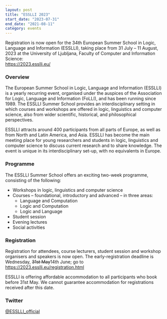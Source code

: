 ```yaml
---
layout: post
title: "ESSLLI 2023"
start_date: "2023-07-31"
end_date: "2021-08-11"
category: events
---
```


Registration is now open for the 34th European Summer School in Logic,
Language and Information (ESSLLI), taking place from 31 July – 11 August, 2023
at the University of Ljubljana, Faculty of Computer and Information Science:  
<https://2023.esslli.eu/>


### Overview

The European Summer School in Logic, Language and Information (ESSLLI) is a
yearly recurring event, organised under the auspices of the Association for
Logic, Language and Information (FoLLI), and has been running since 1989. The
ESSLLI Summer School provides an interdisciplinary setting in which courses
and workshops are offered in logic, linguistics and computer science, also
from wider scientific, historical, and philosophical perspectives.

ESSLLI attracts around 400 participants from all parts of Europe, as well as
from North and Latin America, and Asia. ESSLLI has become the main
meeting place for young researchers and students in logic, linguistics and
computer science to discuss current research and to share knowledge. The
event is unique in its interdisciplinary set-up, with no equivalents in
Europe.


### Programme

The ESSLLI Summer School offers an exciting two-week programme, consisting
of the following:
- Workshops in logic, linguistics and computer science
- Courses – foundational, introductory and advanced – in three areas:
  - Language and Computation
  - Logic and Computation
  - Logic and Language
- Student session
- Evening lectures
- Social activities


### Registration

Registration for attendees, course lecturers, student session and workshop
organisers and speakers is now open. The early-registration deadline is
Wednesday, ~~31st May~~14th June; go to  
<https://2023.esslli.eu/registration.html>

ESSLLI is offering affordable accommodation to all participants who book before
31st May. We cannot guarantee accommodation for registrations received after
this date.


### Twitter

[@ESSLLI_official](https://twitter.com/ESSLLI_official)
